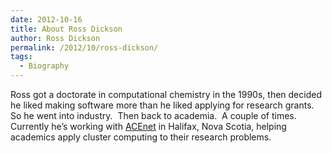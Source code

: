 ```yaml
---
date: 2012-10-16
title: About Ross Dickson
author: Ross Dickson
permalink: /2012/10/ross-dickson/
tags:
  - Biography
---
```

Ross got a doctorate in computational chemistry in the 1990s, then decided he liked making software more than he liked applying for research grants.  So he went into industry.  Then back to academia.  A couple of times.  Currently he&#8217;s working with [ACEnet][1] in Halifax, Nova Scotia, helping academics apply cluster computing to their research problems.

 [1]: http://www.ace-net.ca "ACEnet"
